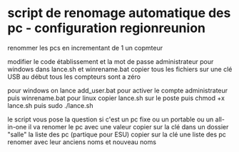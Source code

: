 # script de renomage automatique des pc - configuration regionreunion
renommer les pcs en incrementant de 1 un copmteur

modifier le code établissement et la mot de passe administrateur pour windows dans lance.sh et winrename.bat
copier tous les fichiers sur une clé USB
au début tous les compteurs sont a zéro

pour windows
on lance add_user.bat pour activer le compte administrateur puis winrename.bat
pour linux
copier lance.sh sur le poste
puis chmod +x lance.sh
puis sudo ./lance.sh

le script vous pose la question si c'est un pc fixe ou un portable ou un all-in-one
il va renomer le pc avec une valeur
copier sur la clé dans un dossier "salle" la liste des pc (partique pour ESU)
copier sur la clé une liste des pc renomer avec leur anciens noms et nouveau noms 
